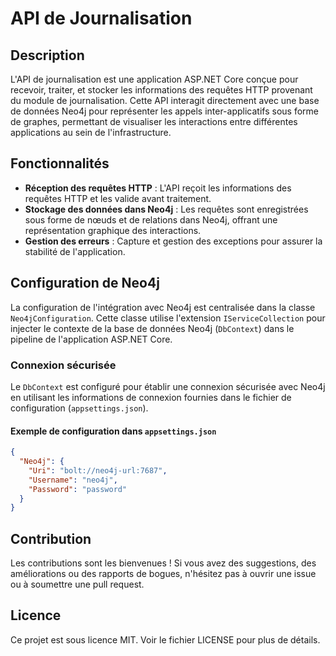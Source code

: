 # API de Journalisation

## Description

L'API de journalisation est une application ASP.NET Core conçue pour recevoir, traiter, et stocker les informations des requêtes HTTP provenant du module de journalisation. Cette API interagit directement avec une base de données Neo4j pour représenter les appels inter-applicatifs sous forme de graphes, permettant de visualiser les interactions entre différentes applications au sein de l'infrastructure.

## Fonctionnalités

- **Réception des requêtes HTTP** : L'API reçoit les informations des requêtes HTTP et les valide avant traitement.
- **Stockage des données dans Neo4j** : Les requêtes sont enregistrées sous forme de nœuds et de relations dans Neo4j, offrant une représentation graphique des interactions.
- **Gestion des erreurs** : Capture et gestion des exceptions pour assurer la stabilité de l'application.

## Configuration de Neo4j

La configuration de l'intégration avec Neo4j est centralisée dans la classe `Neo4jConfiguration`. Cette classe utilise l'extension `IServiceCollection` pour injecter le contexte de la base de données Neo4j (`DbContext`) dans le pipeline de l'application ASP.NET Core.

### Connexion sécurisée

Le `DbContext` est configuré pour établir une connexion sécurisée avec Neo4j en utilisant les informations de connexion fournies dans le fichier de configuration (`appsettings.json`).

#### Exemple de configuration dans `appsettings.json`

```json
{
  "Neo4j": {
    "Uri": "bolt://neo4j-url:7687",
    "Username": "neo4j",
    "Password": "password"
  }
}
```

## Contribution

Les contributions sont les bienvenues ! Si vous avez des suggestions, des améliorations ou des rapports de bogues, n'hésitez pas à ouvrir une issue ou à soumettre une pull request.

## Licence

Ce projet est sous licence MIT. Voir le fichier LICENSE pour plus de détails.